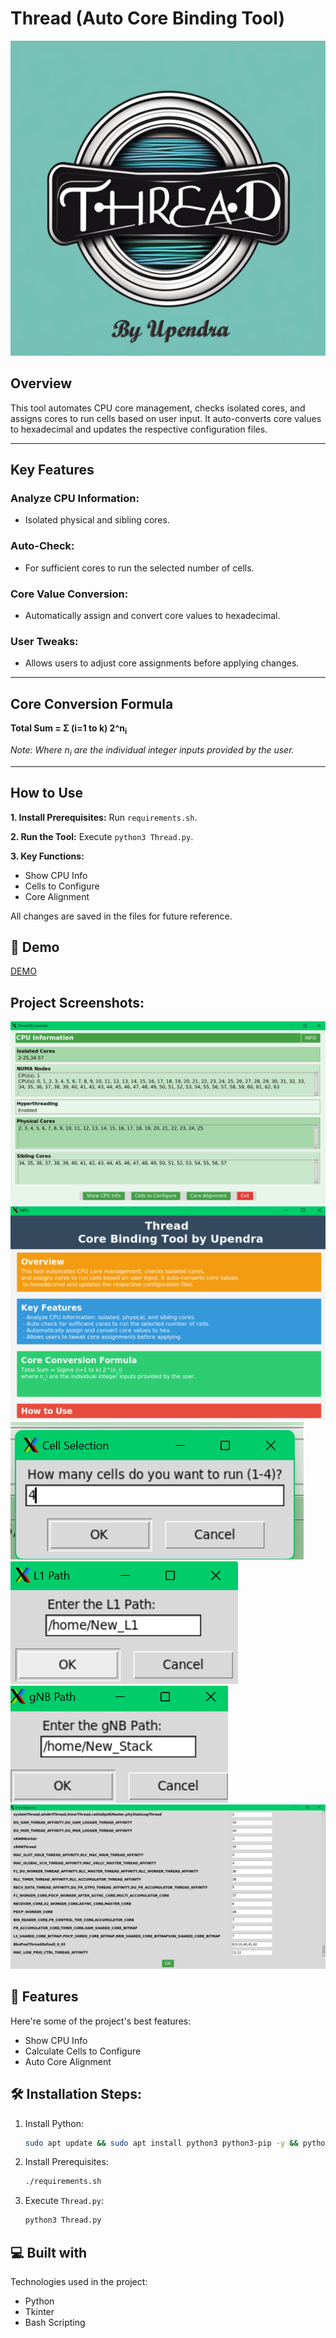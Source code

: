 # Thread (Auto Core Binding Tool)

![project-image](https://raw.githubusercontent.com/upendraguptaoffice/Thread/main/Thread.png)

## Overview
This tool automates CPU core management, checks isolated cores, and assigns cores to run cells based on user input. It auto-converts core values to hexadecimal and updates the respective configuration files.

---

## Key Features

### Analyze CPU Information:
- Isolated physical and sibling cores.

### Auto-Check:
- For sufficient cores to run the selected number of cells.

### Core Value Conversion:
- Automatically assign and convert core values to hexadecimal.

### User Tweaks:
- Allows users to adjust core assignments before applying changes.

---

## Core Conversion Formula

**Total Sum = Σ (i=1 to k) 2^n<sub>i</sub>**

*Note: Where n<sub>i</sub> are the individual integer inputs provided by the user.*

---

## How to Use

**1. Install Prerequisites:**
Run `requirements.sh`.

**2. Run the Tool:**
Execute `python3 Thread.py`.

**3. Key Functions:**
- Show CPU Info
- Cells to Configure
- Core Alignment

All changes are saved in the files for future reference.

## 🚀 Demo

[DEMO](https://youtu.be/9z9bx_hJTFE)

## Project Screenshots:

![project-image](https://raw.githubusercontent.com/upendraguptaoffice/Thread/main/Screenshot/Thread_SS_1.png)
![project-image](https://raw.githubusercontent.com/upendraguptaoffice/Thread/main/Screenshot/Thread_SS_2.png)
![project-image](https://raw.githubusercontent.com/upendraguptaoffice/Thread/main/Screenshot/Thread_SS_3.png)
![project-image](https://raw.githubusercontent.com/upendraguptaoffice/Thread/main/Screenshot/Thread_SS_4.png)
![project-image](https://raw.githubusercontent.com/upendraguptaoffice/Thread/main/Screenshot/Thread_SS_5.png)
![project-image](https://raw.githubusercontent.com/upendraguptaoffice/Thread/main/Screenshot/Thread_SS_6.png)


## 🧐 Features

Here're some of the project's best features:
- Show CPU Info
- Calculate Cells to Configure
- Auto Core Alignment

## 🛠️ Installation Steps:

1. Install Python:

    ```bash
    sudo apt update && sudo apt install python3 python3-pip -y && python3 --version && pip3 --version
    ```

2. Install Prerequisites:

    ```bash
    ./requirements.sh
    ```

3. Execute `Thread.py`:

    ```bash
    python3 Thread.py
    ```

## 💻 Built with

Technologies used in the project:
- Python
- Tkinter
- Bash Scripting
